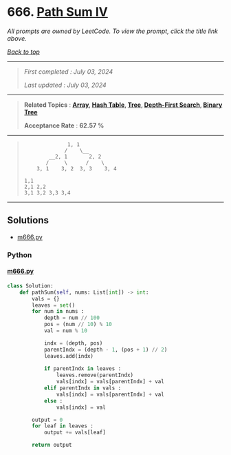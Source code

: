 # 666. [Path Sum IV](<https://leetcode.com/problems/path-sum-iv>)

*All prompts are owned by LeetCode. To view the prompt, click the title link above.*

*[Back to top](<../README.md>)*

------

> *First completed : July 03, 2024*
>
> *Last updated : July 03, 2024*

------

> **Related Topics** : **[Array](<by_topic/Array.md>), [Hash Table](<by_topic/Hash Table.md>), [Tree](<by_topic/Tree.md>), [Depth-First Search](<by_topic/Depth-First Search.md>), [Binary Tree](<by_topic/Binary Tree.md>)**
>
> **Acceptance Rate** : **62.57 %**

------

> ```
>               1, 1
>              /    \__
>         __2, 1       2, 2
>        /     \      /    \
>     3, 1    3, 2  3, 3    3, 4
> ```
> 
> ```
> 1,1
> 2,1 2,2
> 3,1 3,2 3,3 3,4
> ```

------

## Solutions

- [m666.py](<../my-submissions/m666.py>)
### Python
#### [m666.py](<../my-submissions/m666.py>)
```Python
class Solution:
    def pathSum(self, nums: List[int]) -> int:
        vals = {}
        leaves = set()
        for num in nums :
            depth = num // 100
            pos = (num // 10) % 10
            val = num % 10

            indx = (depth, pos)
            parentIndx = (depth - 1, (pos + 1) // 2)
            leaves.add(indx)
            
            if parentIndx in leaves :
                leaves.remove(parentIndx)
                vals[indx] = vals[parentIndx] + val
            elif parentIndx in vals :
                vals[indx] = vals[parentIndx] + val
            else :
                vals[indx] = val

        output = 0
        for leaf in leaves :
            output += vals[leaf]

        return output

```

